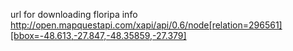 url for downloading floripa info
	http://open.mapquestapi.com/xapi/api/0.6/node[relation=296561][bbox=-48.613,-27.847,-48.35859,-27.379]